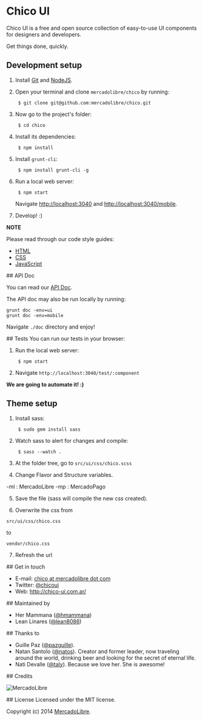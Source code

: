 # Chico UI

Chico UI is a free and open source collection of easy-to-use UI components for designers and developers.

Get things done, quickly.

## Development setup
1. Install [Git](http://git-scm.com/) and [NodeJS](http://nodejs.org/).
2. Open your terminal and clone `mercadolibre/chico` by running:

        $ git clone git@github.com:mercadolibre/chico.git

3. Now go to the project's folder:

        $ cd chico

4. Install its dependencies:

        $ npm install

5. Install `grunt-cli`:

        $ npm install grunt-cli -g

6. Run a local web server:

        $ npm start

    Navigate [http://localhost:3040](http://localhost:3040/) and [http://localhost:3040/mobile](http://localhost:3040/mobile).

7. Develop! :)

**NOTE**

Please read through our code style guides:
- [HTML](https://github.com/mercadolibre/html-style-guide)
- [CSS](https://github.com/mercadolibre/css-style-guide)
- [JavaScript](https://github.com/mercadolibre/javascript-style-guide)

## API Doc

You can read our [API Doc](http://chico.mercadolibre.com/).

The API doc may also be run locally by running:

    grunt doc -env=ui
    grunt doc -env=mobile

Navigate `./doc` directory and enjoy!

## Tests
You can run our tests in your browser:

1. Run the local web server:

        $ npm start

2. Navigate `http://localhost:3040/test/:component`

**We are going to automate it! :)**

## Theme setup
1. Install sass:

        $ sudo gem install sass

2. Watch sass to alert for changes and compile:

        $ sass --watch .

3. At the folder tree, go to `src/ui/css/chico.scss`

4. Change Flavor and Structure variables. 

-ml : MercadoLibre
-mp : MercadoPago

5. Save the file (sass will compile the new css created).

6. Overwrite the css from 

`src/ui/css/chico.css` 

to 

`vendor/chico.css`

7. Refresh the url

## Get in touch

- E-mail: [chico at mercadolibre dot com](mailto:chico@mercadolibre.com)
- Twitter: [@chicoui](https://twitter.com/chicoui)
- Web: http://chico-ui.com.ar/

## Maintained by

- Her Mammana ([@hmammana](https://twitter.com/hmammana))
- Lean Linares ([@lean8086](https://twitter.com/lean8086))

## Thanks to

- Guille Paz ([@pazguille](https://twitter.com/pazguille)).
- Natan Santolo ([@natos](https://twitter.com/natos)). Creator and former leader, now traveling around the world, drinking beer and looking for the secret of eternal life.
- Nati Devalle ([@taly](https://twitter.com/taly)). Because we love her. She is awesome!


## Credits

![MercadoLibre](http://static.mlstatic.com/org-img/chico/img/logo-mercadolibre-new.png)

## License
Licensed under the MIT license.

Copyright (c) 2014 [MercadoLibre](http://github.com/mercadolibre).
